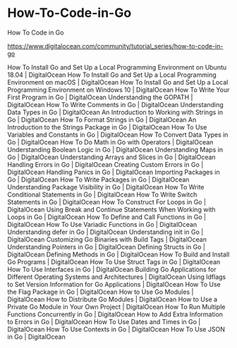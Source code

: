 # How-To-Code-in-Go
How To Code in Go

https://www.digitalocean.com/community/tutorial_series/how-to-code-in-go

How To Install Go and Set Up a Local Programming Environment on Ubuntu 18.04 | DigitalOcean
How To Install Go and Set Up a Local Programming Environment on macOS | DigitalOcean
How To Install Go and Set Up a Local Programming Environment on Windows 10 | DigitalOcean
How To Write Your First Program in Go | DigitalOcean
Understanding the GOPATH | DigitalOcean
How To Write Comments in Go | DigitalOcean
Understanding Data Types in Go | DigitalOcean
An Introduction to Working with Strings in Go | DigitalOcean
How To Format Strings in Go | DigitalOcean
An Introduction to the Strings Package in Go | DigitalOcean
How To Use Variables and Constants in Go | DigitalOcean
How To Convert Data Types in Go | DigitalOcean
How To Do Math in Go with Operators | DigitalOcean
Understanding Boolean Logic in Go | DigitalOcean
Understanding Maps in Go | DigitalOcean
Understanding Arrays and Slices in Go | DigitalOcean
Handling Errors in Go | DigitalOcean
Creating Custom Errors in Go | DigitalOcean
Handling Panics in Go | DigitalOcean
Importing Packages in Go | DigitalOcean
How To Write Packages in Go | DigitalOcean
Understanding Package Visibility in Go | DigitalOcean
How To Write Conditional Statements in Go | DigitalOcean
How To Write Switch Statements in Go | DigitalOcean
How To Construct For Loops in Go | DigitalOcean
Using Break and Continue Statements When Working with Loops in Go | DigitalOcean
How To Define and Call Functions in Go | DigitalOcean
How To Use Variadic Functions in Go | DigitalOcean
Understanding defer in Go | DigitalOcean
Understanding init in Go | DigitalOcean
Customizing Go Binaries with Build Tags | DigitalOcean
Understanding Pointers in Go | DigitalOcean
Defining Structs in Go | DigitalOcean
Defining Methods in Go | DigitalOcean
How To Build and Install Go Programs | DigitalOcean
How To Use Struct Tags in Go | DigitalOcean
How To Use Interfaces in Go | DigitalOcean
Building Go Applications for Different Operating Systems and Architectures | DigitalOcean
Using ldflags to Set Version Information for Go Applications | DigitalOcean
How To Use the Flag Package in Go | DigitalOcean
How to Use Go Modules | DigitalOcean
How to Distribute Go Modules | DigitalOcean
How to Use a Private Go Module in Your Own Project | DigitalOcean
How To Run Multiple Functions Concurrently in Go | DigitalOcean
How to Add Extra Information to Errors in Go | DigitalOcean
How To Use Dates and Times in Go | DigitalOcean
How To Use Contexts in Go | DigitalOcean
How To Use JSON in Go | DigitalOcean
